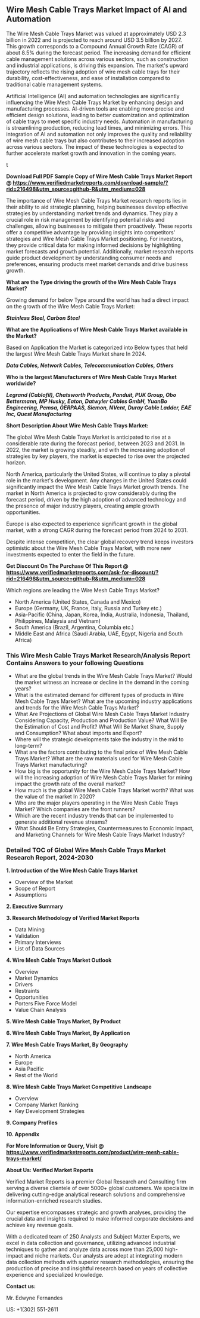 <h2>Wire Mesh Cable Trays Market Impact of AI and Automation</h2><p>The Wire Mesh Cable Trays Market was valued at approximately USD 2.3 billion in 2022 and is projected to reach around USD 3.5 billion by 2027. This growth corresponds to a Compound Annual Growth Rate (CAGR) of about 8.5% during the forecast period. The increasing demand for efficient cable management solutions across various sectors, such as construction and industrial applications, is driving this expansion. The market's upward trajectory reflects the rising adoption of wire mesh cable trays for their durability, cost-effectiveness, and ease of installation compared to traditional cable management systems.</p><p>Artificial Intelligence (AI) and automation technologies are significantly influencing the Wire Mesh Cable Trays Market by enhancing design and manufacturing processes. AI-driven tools are enabling more precise and efficient design solutions, leading to better customization and optimization of cable trays to meet specific industry needs. Automation in manufacturing is streamlining production, reducing lead times, and minimizing errors. This integration of AI and automation not only improves the quality and reliability of wire mesh cable trays but also contributes to their increased adoption across various sectors. The impact of these technologies is expected to further accelerate market growth and innovation in the coming years.</p>t</p><p id="" class=""><strong>Download Full PDF Sample Copy of Wire Mesh Cable Trays Market Report @ <a href="https://www.verifiedmarketreports.com/download-sample/?rid=216498&utm_source=github-R&utm_medium=028" target="_blank">https://www.verifiedmarketreports.com/download-sample/?rid=216498&utm_source=github-R&utm_medium=028</a></strong></p><p>The importance of&nbsp;Wire Mesh Cable Trays Market research reports lies in their ability to aid strategic planning, helping businesses develop effective strategies by understanding market trends and dynamics. They play a crucial role in risk management by identifying potential risks and challenges, allowing businesses to mitigate them proactively. These reports offer a competitive advantage by providing insights into competitors' strategies and Wire Mesh Cable Trays Market positioning. For investors, they provide critical data for making informed decisions by highlighting market forecasts and growth potential. Additionally, market research reports guide product development by understanding consumer needs and preferences, ensuring products meet market demands and drive business growth.</p><p><strong>What are the&nbsp;Type driving the growth of the Wire Mesh Cable Trays Market?</strong></p><p id="" class="">Growing demand for below Type around the world has had a direct impact on the growth of the Wire Mesh Cable Trays Market:</p><em><strong>Stainless Steel, Carbon Steel</strong></em></p><strong>What are the&nbsp;Applications&nbsp;of Wire Mesh Cable Trays Market available in the Market?</strong></p><p id="" class="">Based on Application the Market is categorized into Below types that held the largest Wire Mesh Cable Trays Market share In 2024.</p><em><strong>Data Cables, Network Cables, Telecommunication Cables, Others</strong></em></p><strong>Who is the largest Manufacturers of Wire Mesh Cable Trays Market worldwide?</strong></p><p><em><strong>Legrand (Cablofil), Chatsworth Products, Panduit, PUK Group, Obo Bettermann, MP Husky, Eaton, Datwyler Cables GmbH, YuanBo Engineering, Pemsa, GERPAAS, Siemon, NVent, Duray Cable Ladder, EAE Inc, Quest Manufacturing</strong></em></p><p id="" class=""><strong>Short Description About Wire Mesh Cable Trays Market:</strong></p><p>The global Wire Mesh Cable Trays Market is anticipated to rise at a considerable rate during the forecast period, between 2023 and 2031. In 2022, the market is growing steadily, and with the increasing adoption of strategies by key players, the market is expected to rise over the projected horizon.</p><p>North America, particularly the United States, will continue to play a pivotal role in the market's development. Any changes in the United States could significantly impact the Wire Mesh Cable Trays Market growth trends. The market in North America is projected to grow considerably during the forecast period, driven by the high adoption of advanced technology and the presence of major industry players, creating ample growth opportunities.</p><p>Europe is also expected to experience significant growth in the global market, with a strong CAGR during the forecast period from 2024 to 2031.</p><p>Despite intense competition, the clear global recovery trend keeps investors optimistic about the Wire Mesh Cable Trays Market, with more new investments expected to enter the field in the future.</p><p id="" class=""><strong>Get Discount On The Purchase Of This Report @ <a href="https://www.verifiedmarketreports.com/ask-for-discount/?rid=216498&utm_source=github-R&utm_medium=028" target="_blank">https://www.verifiedmarketreports.com/ask-for-discount/?rid=216498&utm_source=github-R&utm_medium=028</a></strong></p>Which regions are leading the Wire Mesh Cable Trays Market?</p><ul><li>North America (United States, Canada and Mexico)</li><li>Europe (Germany, UK, France, Italy, Russia and Turkey etc.)</li><li>Asia-Pacific (China, Japan, Korea, India, Australia, Indonesia, Thailand, Philippines, Malaysia and Vietnam)</li><li>South America (Brazil, Argentina, Columbia etc.)</li><li>Middle East and Africa (Saudi Arabia, UAE, Egypt, Nigeria and South Africa)</li></ul><h3 id="" class="">This Wire Mesh Cable Trays Market Research/Analysis Report Contains Answers to your following Questions</h3><ul><li>What are the global trends in the Wire Mesh Cable Trays Market? Would the market witness an increase or decline in the demand in the coming years?</li><li>What is the estimated demand for different types of products in Wire Mesh Cable Trays Market? What are the upcoming industry applications and trends for the Wire Mesh Cable Trays Market?</li><li>What Are Projections of Global Wire Mesh Cable Trays Market Industry Considering Capacity, Production and Production Value? What Will Be the Estimation of Cost and Profit? What Will Be Market Share, Supply and Consumption? What about imports and Export?</li><li>Where will the strategic developments take the industry in the mid to long-term?</li><li>What are the factors contributing to the final price of Wire Mesh Cable Trays Market? What are the raw materials used for Wire Mesh Cable Trays Market manufacturing?</li><li>How big is the opportunity for the Wire Mesh Cable Trays Market? How will the increasing adoption of Wire Mesh Cable Trays Market for mining impact the growth rate of the overall market?</li><li>How much is the global Wire Mesh Cable Trays Market worth? What was the value of the market In 2020?</li><li>Who are the major players operating in the Wire Mesh Cable Trays Market? Which companies are the front runners?</li><li>Which are the recent industry trends that can be implemented to generate additional revenue streams?</li><li>What Should Be Entry Strategies, Countermeasures to Economic Impact, and Marketing Channels for Wire Mesh Cable Trays Market Industry?</li></ul><h3 id="" class="">Detailed TOC of Global Wire Mesh Cable Trays Market Research Report, 2024-2030</h3><p id="" class=""><strong>1. Introduction of the Wire Mesh Cable Trays Market</strong></p><ul><li>Overview of the Market</li><li>Scope of Report</li><li>Assumptions</li></ul><p id="" class=""><strong>2. Executive Summary</strong></p><p id="" class=""><strong>3. Research Methodology of Verified Market Reports</strong></p><ul><li>Data Mining</li><li>Validation</li><li>Primary Interviews</li><li>List of Data Sources</li></ul><p id="" class=""><strong>4. Wire Mesh Cable Trays Market Outlook</strong></p><ul><li>Overview</li><li>Market Dynamics</li><li>Drivers</li><li>Restraints</li><li>Opportunities</li><li>Porters Five Force Model</li><li>Value Chain Analysis</li></ul><p id="" class=""><strong>5. Wire Mesh Cable Trays Market, By Product</strong></p><p id="" class=""><strong>6. Wire Mesh Cable Trays Market, By Application</strong></p><p id="" class=""><strong>7. Wire Mesh Cable Trays Market, By Geography</strong></p><ul><li>North America</li><li>Europe</li><li>Asia Pacific</li><li>Rest of the World</li></ul><p id="" class=""><strong>8. Wire Mesh Cable Trays Market Competitive Landscape</strong></p><ul><li>Overview</li><li>Company Market Ranking</li><li>Key Development Strategies</li></ul><p id="" class=""><strong>9. Company Profiles</strong></p><p id="" class=""><strong>10. Appendix</strong></p><p id="" class=""><strong>For More Information or Query, Visit @ <a href="https://www.verifiedmarketreports.com/product/wire-mesh-cable-trays-market/" target="_blank">https://www.verifiedmarketreports.com/product/wire-mesh-cable-trays-market/</a></strong></p><p id="" class=""><strong>About Us: Verified Market Reports</strong></p><p id="" class="">Verified Market Reports is a premier Global Research and Consulting firm serving a diverse clientele of over 5000+ global customers. We specialize in delivering cutting-edge analytical research solutions and comprehensive information-enriched research studies.</p><p id="" class="">Our expertise encompasses strategic and growth analyses, providing the crucial data and insights required to make informed corporate decisions and achieve key revenue goals.</p><p id="" class="">With a dedicated team of 250 Analysts and Subject Matter Experts, we excel in data collection and governance, utilizing advanced industrial techniques to gather and analyze data across more than 25,000 high-impact and niche markets. Our analysts are adept at integrating modern data collection methods with superior research methodologies, ensuring the production of precise and insightful research based on years of collective experience and specialized knowledge.</p><p id="" class=""><strong>Contact us:</strong></p><p id="" class="">Mr. Edwyne Fernandes</p><p id="" class="">US: +1(302) 551-2611</p>